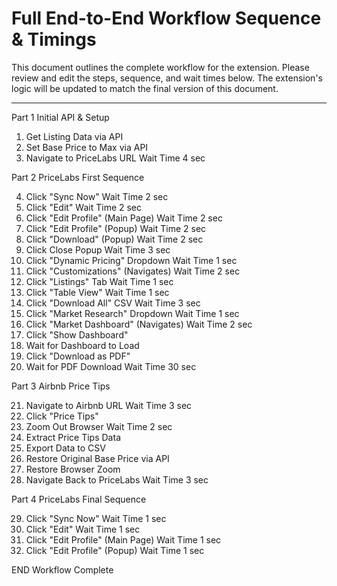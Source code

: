 # Full End-to-End Workflow Sequence & Timings

This document outlines the complete workflow for the extension. Please review and edit the steps, sequence, and wait times below. The extension's logic will be updated to match the final version of this document.

---

Part 1 Initial API & Setup

1. Get Listing Data via API
2. Set Base Price to Max via API
3. Navigate to PriceLabs URL
    Wait Time 4 sec

Part 2 PriceLabs First Sequence

4. Click "Sync Now"
    Wait Time 2 sec
5. Click "Edit"
    Wait Time 2 sec
6. Click "Edit Profile" (Main Page)
    Wait Time 2 sec
7. Click "Edit Profile" (Popup)
    Wait Time 2 sec
8. Click "Download" (Popup)
    Wait Time 2 sec
9. Click Close Popup
    Wait Time 3 sec
10. Click "Dynamic Pricing" Dropdown
    Wait Time 1 sec
11. Click "Customizations" (Navigates)
    Wait Time 2 sec
12. Click "Listings" Tab
    Wait Time 1 sec
13. Click "Table View"
    Wait Time 1 sec
14. Click "Download All" CSV
    Wait Time 3 sec
15. Click "Market Research" Dropdown
    Wait Time 1 sec
16. Click "Market Dashboard" (Navigates)
    Wait Time 2 sec
17. Click "Show Dashboard"
18. Wait for Dashboard to Load
19. Click "Download as PDF"
20. Wait for PDF Download
    Wait Time 30 sec

Part 3 Airbnb Price Tips

21. Navigate to Airbnb URL
    Wait Time 3 sec
22. Click "Price Tips"
23. Zoom Out Browser
    Wait Time 2 sec
24. Extract Price Tips Data
25. Export Data to CSV
26. Restore Original Base Price via API
27. Restore Browser Zoom
28. Navigate Back to PriceLabs
    Wait Time 3 sec

Part 4 PriceLabs Final Sequence

29. Click "Sync Now"
    Wait Time 1 sec
30. Click "Edit"
    Wait Time 1 sec
31. Click "Edit Profile" (Main Page)
    Wait Time 1 sec
32. Click "Edit Profile" (Popup)
    Wait Time 1 sec

END Workflow Complete
